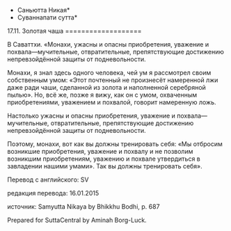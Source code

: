 * Саньютта Никая*
* Суваннапати сутта*

17\.11\. Золотая чаша
\=\=\=\=\=\=\=\=\=\=\=\=\=\=\=\=\=\=\=

В Саваттхи\. «Монахи, ужасны и опасны приобретения, уважение и похвала—мучительные, отвратительные, препятствующие достижению непревзойдённой защиты от подневольности\.

Монахи, я знал здесь одного человека, чей ум я рассмотрел своим собственным умом: «Этот почтенный не произнесёт намеренной лжи даже ради чаши, сделанной из золота и наполненной серебряной пылью»\. Но, всё же, позже я вижу, как он с умом, охваченным приобретениями, уважением и похвалой, говорит намеренную ложь\.

Настолько ужасны и опасны приобретения, уважение и похвала—мучительные, отвратительные, препятствующие достижению непревзойдённой защиты от подневольности\.

Поэтому, монахи, вот как вы должны тренировать себя: «Мы отбросим возникшие приобретения, уважение и похвалу и не позволим возникшим приобретениям, уважению и похвале утвердиться в завладении нашими умами»\. Так вы должны тренировать себя»\.

Перевод с английского: SV

редакция перевода: 16\.01\.2015

источник: Samyutta Nikaya by Bhikkhu Bodhi, p\. 687

Prepared for SuttaCentral by Aminah Borg\-Luck\.